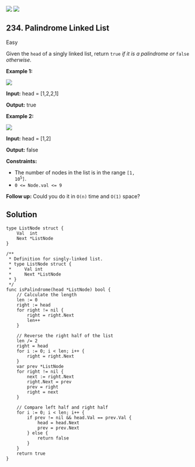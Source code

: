 [![](https://img.shields.io/github/stars/LeetCode-in-Go/LeetCode-in-Go?label=Stars&style=flat-square)](https://github.com/LeetCode-in-Go/LeetCode-in-Go)
[![](https://img.shields.io/github/forks/LeetCode-in-Go/LeetCode-in-Go?label=Fork%20me%20on%20GitHub%20&style=flat-square)](https://github.com/LeetCode-in-Go/LeetCode-in-Go/fork)

## 234\. Palindrome Linked List

Easy

Given the `head` of a singly linked list, return `true` _if it is a palindrome or_ `false` _otherwise_.

**Example 1:**

![](https://assets.leetcode.com/uploads/2021/03/03/pal1linked-list.jpg)

**Input:** head = [1,2,2,1]

**Output:** true

**Example 2:**

![](https://assets.leetcode.com/uploads/2021/03/03/pal2linked-list.jpg)

**Input:** head = [1,2]

**Output:** false

**Constraints:**

*   The number of nodes in the list is in the range <code>[1, 10<sup>5</sup>]</code>.
*   `0 <= Node.val <= 9`

**Follow up:** Could you do it in `O(n)` time and `O(1)` space?

## Solution

```golang
type ListNode struct {
	Val  int
	Next *ListNode
}

/**
 * Definition for singly-linked list.
 * type ListNode struct {
 *     Val int
 *     Next *ListNode
 * }
 */
func isPalindrome(head *ListNode) bool {
	// Calculate the length
	len := 0
	right := head
	for right != nil {
		right = right.Next
		len++
	}

	// Reverse the right half of the list
	len /= 2
	right = head
	for i := 0; i < len; i++ {
		right = right.Next
	}
	var prev *ListNode
	for right != nil {
		next := right.Next
		right.Next = prev
		prev = right
		right = next
	}

	// Compare left half and right half
	for i := 0; i < len; i++ {
		if prev != nil && head.Val == prev.Val {
			head = head.Next
			prev = prev.Next
		} else {
			return false
		}
	}
	return true
}
```